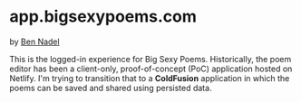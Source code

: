 
# app.bigsexypoems.com

by [Ben Nadel][ben-nadel]

This is the logged-in experience for Big Sexy Poems. Historically, the poem editor has been a client-only, proof-of-concept (PoC) application hosted on Netlify. I'm trying to transition that to a **ColdFusion** application in which the poems can be saved and shared using persisted data.


[ben-nadel]: https://www.bennadel.com/
